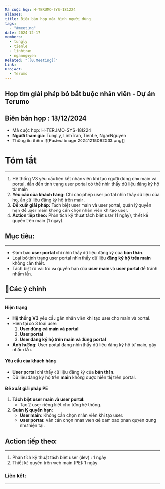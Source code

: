 ```yaml
---
Mã cuộc họp: H-TERUMO-SYS-181224
aliases: 
title: Biên bản họp màn hình người dùng
tags:
  - "#meeting"
date: 2024-12-17
members:
  - tungly
  - tienle
  - linhtran
  - ngannguyen
Related: "[[0.Meeting]]"
Link: 
Project:
  - Terumo
---
```

## Họp tìm giải pháp bỏ bắt buộc nhân viên  - Dự án Terumo
## Biên bản họp : 18/12/2024
- Mã cuộc họp: H-TERUMO-SYS-181224
- **Người tham gia**: TungLy, LinhTran, TienLe, NganNguyen
- Thông tin thêm 
![[Pasted image 20241218092533.png]]

# Tóm tắt
--- 
1. Hệ thống V3 yêu cầu liên kết nhân viên khi tạo người dùng cho main và portal, dẫn đến tình trạng user portal có thể nhìn thấy dữ liệu đăng ký hộ từ main.
2. **Yêu cầu của khách hàng:** Chỉ cho phép user portal nhìn thấy dữ liệu của họ, ẩn dữ liệu đăng ký hộ trên main.
3. **Đề xuất giải pháp:** Tách biệt user main và user portal, quản lý quyền hạn để user main không cần chọn nhân viên khi tạo user.
4. **Action tiếp theo:** Phân tích kỹ thuật tách biệt user (1 ngày), thiết kế quyền trên main (1 ngày).
 
## Mục tiêu:
---
- Đảm bảo **user portal** chỉ nhìn thấy dữ liệu đăng ký của **bản thân**.
- Loại bỏ tình trạng user portal nhìn thấy dữ liệu **đăng ký hộ trên main** không cần thiết.
- Tách biệt rõ vai trò và quyền hạn của **user main** và **user portal** để tránh nhầm lẫn.

## 📝Các ý chính  
---
#### **Hiện trạng**

- **Hệ thống V3** yêu cầu gắn nhân viên khi tạo user cho main và portal.
- Hiện tại có 3 loại user:
    1. **User dùng cả main và portal**
    2. **User portal**
    3. **User đăng ký hộ trên main và dùng portal**
- **Ảnh hưởng**: User portal đang nhìn thấy dữ liệu đăng ký hộ từ main, gây nhầm lẫn.

#### **Yêu cầu của khách hàng**

- **User portal** chỉ thấy dữ liệu đăng ký của **bản thân**.
- Dữ liệu đăng ký hộ trên **main** không được hiển thị trên portal.

#### **Đề xuất giải pháp PE**

1. **Tách biệt user main và user portal**:
    - Tạo 2 user riêng biệt cho từng hệ thống.
2. **Quản lý quyền hạn**:
    - **User main**: Không cần chọn nhân viên khi tạo user.
    - **User portal**: Vẫn cần chọn nhân viên để đảm bảo phân quyền đúng như hiện tại.

## Action tiếp theo:
---
 1. Phân tích kỹ thuật tách biệt user (dev) : 1 ngày
 2. Thiết kế quyền trên web main (PE): 1 ngày
 




### Liên kết:
---


